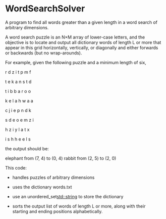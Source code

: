 # WordSearchSolver
A program to find all words greater than a given length in a word search of arbitrary dimensions.

A word search puzzle is an N×M array of lower-case letters, and the objective is to locate and output all dictionary words of length L or more that appear in this grid horizontally, vertically, or diagonally and either forwards or backwards (but no wrap-arounds).

For example, given the following puzzle and a minimum length of six,

r d z i t p m f

t e k a n s t d

t i b b a r o o

k e l a h w a a

c j i e p n d k

s d e o e m z i

h z i y l a t x

i s h h e e l s

the output should be:

elephant from (7, 4) to (0, 4)
rabbit from (2, 5) to (2, 0)

This code:

   - handles puzzles of arbitrary dimensions

   - uses the dictionary words.txt 

   - use an unordered_set<std::string> to store the dictionary

   - sorts the output list of words of length L or more, along with their starting and ending positions alphabetically.
